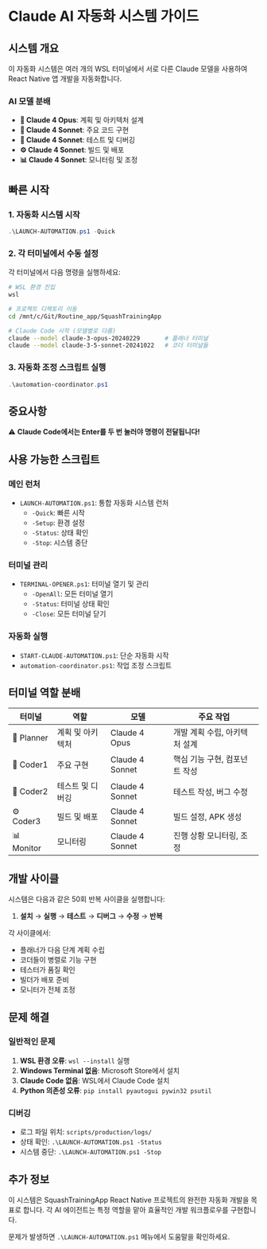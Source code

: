 # Claude AI 자동화 시스템 가이드

## 시스템 개요

이 자동화 시스템은 여러 개의 WSL 터미널에서 서로 다른 Claude 모델을 사용하여 React Native 앱 개발을 자동화합니다.

### AI 모델 분배
- **🧠 Claude 4 Opus**: 계획 및 아키텍처 설계
- **🔨 Claude 4 Sonnet**: 주요 코드 구현  
- **🔧 Claude 4 Sonnet**: 테스트 및 디버깅
- **⚙️ Claude 4 Sonnet**: 빌드 및 배포
- **📊 Claude 4 Sonnet**: 모니터링 및 조정

## 빠른 시작

### 1. 자동화 시스템 시작
```powershell
.\LAUNCH-AUTOMATION.ps1 -Quick
```

### 2. 각 터미널에서 수동 설정
각 터미널에서 다음 명령을 실행하세요:

```bash
# WSL 환경 진입
wsl

# 프로젝트 디렉토리 이동
cd /mnt/c/Git/Routine_app/SquashTrainingApp

# Claude Code 시작 (모델별로 다름)
claude --model claude-3-opus-20240229       # 플래너 터미널
claude --model claude-3-5-sonnet-20241022   # 코더 터미널들
```

### 3. 자동화 조정 스크립트 실행
```powershell
.\automation-coordinator.ps1
```

## 중요사항

⚠️ **Claude Code에서는 Enter를 두 번 눌러야 명령이 전달됩니다!**

## 사용 가능한 스크립트

### 메인 런처
- `LAUNCH-AUTOMATION.ps1`: 통합 자동화 시스템 런처
  - `-Quick`: 빠른 시작
  - `-Setup`: 환경 설정
  - `-Status`: 상태 확인  
  - `-Stop`: 시스템 중단

### 터미널 관리
- `TERMINAL-OPENER.ps1`: 터미널 열기 및 관리
  - `-OpenAll`: 모든 터미널 열기
  - `-Status`: 터미널 상태 확인
  - `-Close`: 모든 터미널 닫기

### 자동화 실행
- `START-CLAUDE-AUTOMATION.ps1`: 단순 자동화 시작
- `automation-coordinator.ps1`: 작업 조정 스크립트

## 터미널 역할 분배

| 터미널 | 역할 | 모델 | 주요 작업 |
|--------|------|------|----------|
| 🧠 Planner | 계획 및 아키텍처 | Claude 4 Opus | 개발 계획 수립, 아키텍처 설계 |
| 🔨 Coder1 | 주요 구현 | Claude 4 Sonnet | 핵심 기능 구현, 컴포넌트 작성 |
| 🔧 Coder2 | 테스트 및 디버깅 | Claude 4 Sonnet | 테스트 작성, 버그 수정 |
| ⚙️ Coder3 | 빌드 및 배포 | Claude 4 Sonnet | 빌드 설정, APK 생성 |
| 📊 Monitor | 모니터링 | Claude 4 Sonnet | 진행 상황 모니터링, 조정 |

## 개발 사이클

시스템은 다음과 같은 50회 반복 사이클을 실행합니다:

1. **설치** → **실행** → **테스트** → **디버그** → **수정** → **반복**

각 사이클에서:
- 플래너가 다음 단계 계획 수립
- 코더들이 병렬로 기능 구현
- 테스터가 품질 확인
- 빌더가 배포 준비
- 모니터가 전체 조정

## 문제 해결

### 일반적인 문제
1. **WSL 환경 오류**: `wsl --install` 실행
2. **Windows Terminal 없음**: Microsoft Store에서 설치
3. **Claude Code 없음**: WSL에서 Claude Code 설치
4. **Python 의존성 오류**: `pip install pyautogui pywin32 psutil`

### 디버깅
- 로그 파일 위치: `scripts/production/logs/`
- 상태 확인: `.\LAUNCH-AUTOMATION.ps1 -Status`
- 시스템 중단: `.\LAUNCH-AUTOMATION.ps1 -Stop`

## 추가 정보

이 시스템은 SquashTrainingApp React Native 프로젝트의 완전한 자동화 개발을 목표로 합니다. 각 AI 에이전트는 특정 역할을 맡아 효율적인 개발 워크플로우를 구현합니다.

문제가 발생하면 `.\LAUNCH-AUTOMATION.ps1` 메뉴에서 도움말을 확인하세요.
